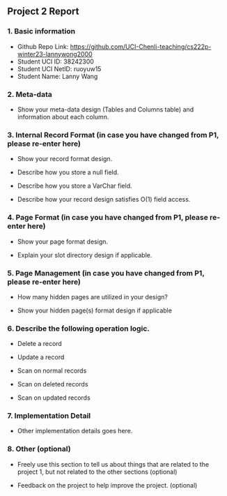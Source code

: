 ## Project 2 Report


### 1. Basic information
- Github Repo Link: https://github.com/UCI-Chenli-teaching/cs222p-winter23-lannywong2000
- Student UCI ID: 38242300
- Student UCI NetID: ruoyuw15
- Student Name: Lanny Wang


### 2. Meta-data
- Show your meta-data design (Tables and Columns table) and information about each column.



### 3. Internal Record Format (in case you have changed from P1, please re-enter here)
- Show your record format design.



- Describe how you store a null field.



- Describe how you store a VarChar field.



- Describe how your record design satisfies O(1) field access.



### 4. Page Format (in case you have changed from P1, please re-enter here)
- Show your page format design.



- Explain your slot directory design if applicable.



### 5. Page Management (in case you have changed from P1, please re-enter here)
- How many hidden pages are utilized in your design?



- Show your hidden page(s) format design if applicable



### 6. Describe the following operation logic.
- Delete a record



- Update a record



- Scan on normal records



- Scan on deleted records



- Scan on updated records



### 7. Implementation Detail
- Other implementation details goes here.



### 8. Other (optional)
- Freely use this section to tell us about things that are related to the project 1, but not related to the other sections (optional)



- Feedback on the project to help improve the project. (optional)